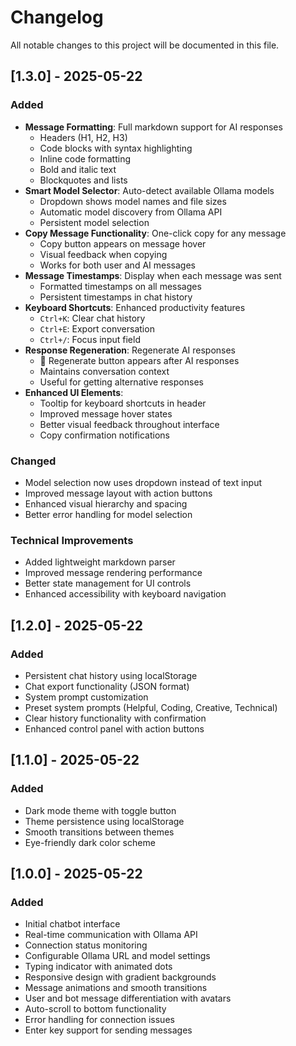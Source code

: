 # Changelog

All notable changes to this project will be documented in this file.

## [1.3.0] - 2025-05-22

### Added
- **Message Formatting**: Full markdown support for AI responses
  - Headers (H1, H2, H3)
  - Code blocks with syntax highlighting
  - Inline code formatting
  - Bold and italic text
  - Blockquotes and lists
- **Smart Model Selector**: Auto-detect available Ollama models
  - Dropdown shows model names and file sizes
  - Automatic model discovery from Ollama API
  - Persistent model selection
- **Copy Message Functionality**: One-click copy for any message
  - Copy button appears on message hover
  - Visual feedback when copying
  - Works for both user and AI messages
- **Message Timestamps**: Display when each message was sent
  - Formatted timestamps on all messages
  - Persistent timestamps in chat history
- **Keyboard Shortcuts**: Enhanced productivity features
  - `Ctrl+K`: Clear chat history
  - `Ctrl+E`: Export conversation
  - `Ctrl+/`: Focus input field
- **Response Regeneration**: Regenerate AI responses
  - 🔄 Regenerate button appears after AI responses
  - Maintains conversation context
  - Useful for getting alternative responses
- **Enhanced UI Elements**:
  - Tooltip for keyboard shortcuts in header
  - Improved message hover states
  - Better visual feedback throughout interface
  - Copy confirmation notifications

### Changed
- Model selection now uses dropdown instead of text input
- Improved message layout with action buttons
- Enhanced visual hierarchy and spacing
- Better error handling for model selection

### Technical Improvements
- Added lightweight markdown parser
- Improved message rendering performance
- Better state management for UI controls
- Enhanced accessibility with keyboard navigation

## [1.2.0] - 2025-05-22

### Added
- Persistent chat history using localStorage
- Chat export functionality (JSON format)
- System prompt customization
- Preset system prompts (Helpful, Coding, Creative, Technical)
- Clear history functionality with confirmation
- Enhanced control panel with action buttons

## [1.1.0] - 2025-05-22

### Added
- Dark mode theme with toggle button
- Theme persistence using localStorage
- Smooth transitions between themes
- Eye-friendly dark color scheme

## [1.0.0] - 2025-05-22

### Added
- Initial chatbot interface
- Real-time communication with Ollama API
- Connection status monitoring
- Configurable Ollama URL and model settings
- Typing indicator with animated dots
- Responsive design with gradient backgrounds
- Message animations and smooth transitions
- User and bot message differentiation with avatars
- Auto-scroll to bottom functionality
- Error handling for connection issues
- Enter key support for sending messages